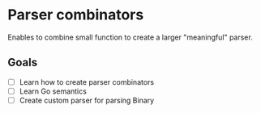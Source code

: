 # Parser combinators

Enables to combine small function to create a larger "meaningful" parser.

## Goals

- [ ] Learn how to create parser combinators
- [ ] Learn Go semantics
- [ ] Create custom parser for parsing Binary
